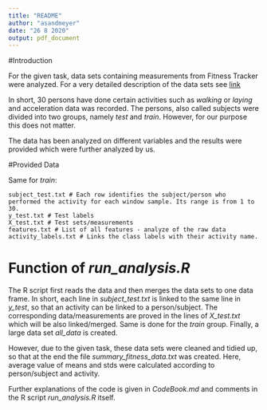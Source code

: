 ```yaml
---
title: "README"
author: "asandmeyer"
date: "26 8 2020"
output: pdf_document
---
```


#Introduction

For the given task, data sets containing measurements from Fitness Tracker were analyzed. For a very detailed description of the data sets see
[link](http://archive.ics.uci.edu/ml/datasets/Human+Activity+Recognition+Using+Smartphones)

In short, 30 persons have done certain activities such as *walking* or *laying* and acceleration data was recorded. The persons, also called subjects were divided into two groups, namely *test* and *train*. However, for our purpose this does not matter.

The data has been analyzed on different variables and the results were provided which were further analyzed by us.

#Provided Data

Same for *train*:
```{r}
subject_test.txt # Each row identifies the subject/person who performed the activity for each window sample. Its range is from 1 to 30.
y_test.txt # Test labels
X_test.txt # Test sets/measurements
features.txt # List of all features - analyze of the raw data
activity_labels.txt # Links the class labels with their activity name.
```

# Function of *run_analysis.R*

The R script first reads the data and then merges the data sets to one data frame. In short, each line in *subject_test.txt* is linked to the same line in *y_test*, so that an activity can be linked to a person/subject. The corresponding data/measurements are proved in the lines of *X_test.txt* which will be also linked/merged. Same is done for the *train* group. Finally, a large data set *all_data* is created.

However, due to the given task, these data sets were cleaned and tidied up, so that at the end the file *summary_fitness_data.txt* was created. Here, average value of means and stds were calculated according to person/subject and activity.

Further explanations of the code is given in *CodeBook.md* and comments in the R script *run_analysis.R* itself.